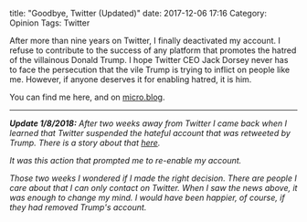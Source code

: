 title: "Goodbye, Twitter (Updated)"
date: 2017-12-06 17:16
Category: Opinion
Tags: Twitter

After more than nine years on Twitter, I finally deactivated my account. I refuse to contribute to the success of any platform that promotes the hatred of the villainous Donald Trump. I hope Twitter CEO Jack Dorsey never has to face the persecution that the vile Trump is trying to inflict on people like me. However, if anyone deserves it for enabling hatred, it is him.

You can find me here, and on [micro.blog][mb].

---

_**Update 1/8/2018:** After two weeks away from Twitter I came back when I learned that Twitter suspended the hateful account that was retweeted by Trump. There is a story about that [here][1]._

_It was this action that prompted me to re-enable my account._

_Those two weeks I wondered if I made the right decision. There are people I care about that I can only contact on Twitter. When I saw the news above, it was enough to change my mind. I would have been happier, of course, if they had removed Trump's account._

[mb]: https://micro.blog/aijaz
[1]: https://www.washingtonpost.com/news/the-switch/wp/2017/12/18/twitter-purge-suspends-account-of-far-right-leader-who-was-retweeted-by-trump
